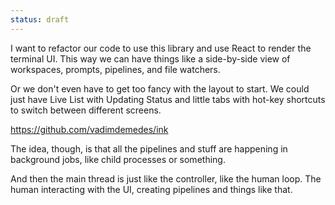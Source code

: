```yaml
---
status: draft
---
```


I want to refactor our code to use this library and use React to render the terminal UI. This way we can have things like a side-by-side view of workspaces, prompts, pipelines, and file watchers. 

Or we don't even have to get too fancy with the layout to start. We could just have Live List with Updating Status and little tabs with hot-key shortcuts to switch between different screens. 

https://github.com/vadimdemedes/ink

The idea, though, is that all the pipelines and stuff are happening in background jobs, like child processes or something. 

And then the main thread is just like the controller, like the human loop. The human interacting with the UI, creating pipelines and things like that. 